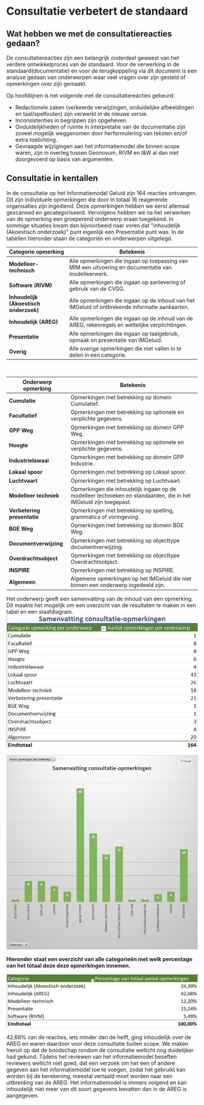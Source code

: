 # Consultatie verbetert de standaard

## Wat hebben we met de consultatiereacties gedaan?

De consultatiereacties zijn een belangrijk onderdeel geweest van het verdere ontwikkelproces van de standaard. Voor de verwerking in de standaard(documentatie) en voor de terugkoppeling via dit document is een analyse
gedaan van onderwerpen waar veel vragen over zijn gesteld of opmerkingen over zijn gemaakt.

Op hoofdlijnen is het volgende met de consultatiereacties gebeurd:
- Redactionele zaken (verkeerde verwijzingen, onduidelijke afbeeldingen en taal/spelfouten) zijn verwerkt in de nieuwe versie.
- Inconsistenties in begrippen zijn opgeheven.
- Onduidelijkheden of ruimte in interpretatie van de documentatie zijn zoveel mogelijk weggenomen door herformulering van teksten en/of extra toelichting.
- Gevraagde wijzigingen aan het informatiemodel die binnen scope waren, zijn in overleg tussen Geonovum, RIVM en I&W al dan niet doorgevoerd op basis van argumenten.

## Consultatie in kentallen

In de consultatie op het Informatiemodel Geluid zijn 164 reacties ontvangen. Dit zijn individuele opmerkingen die door in totaal 16 reagerende organisaties zijn ingediend. Deze opmerkingen hebben we eerst allemaal gescanned en gecategoriseerd. Vervolgens hebben we na het verwerken van de opmerking een groeperend onderwerp eraan toegekend. In sommige situaties kwam dan bijvoorbeeld naar voren dat "inhoudelijk (Akoestisch onderzoek)" punt eigenlijk een Presentatie punt was. In de tabellen hieronder staan de categoriën en onderwerpen uitgelegd.

| **Categorie opmerking**                | **Betekenis**                                                                                       |
|----------------------------------------|-----------------------------------------------------------------------------------------------------|
| **Modelleer-technisch**                | Alle opmerkingen die ingaan op toepassing van MIM een uitvoering en documentatie van modelleerwerk. |
| **Software (RIVM)**                    | Alle opmerkingen die ingaan op aanlevering of gebruik van de CVGG.                                  |
| **Inhoudelijk (Akoestisch onderzoek)** | Alle opmerkingen die ingaan op de inhoud van het IMGeluid of ontbrekende informatie aankaarten.     |
| **Inhoudelijk (AREG)**                 | Alle opmerkingen die ingaan op de inhoud van de AREG, rekenregels en wettelijke verplichtingen.     |
| **Presentatie**                        | Alle opmerkingen die ingaan op taalgebruik, opmaak en presentatie van IMGeluid.                     |
| **Overig**                             | Alle overige opmerkingen die niet vallen in te delen in een categorie.                              |

<br>

| **Onderwerp opmerking**     | **Betekenis**                                                                                                     |
|-----------------------------|-------------------------------------------------------------------------------------------------------------------|
| **Cumulatie**               | Opmerkingen met betrekking op domein Cumulatief.                                                                  |
| **Facultatief**             | Opmerkingen met betrekking op optionele en verplichte gegevens.                                                   |
| **GPP Weg**                 | Opmerkingen met betrekking op domein GPP Weg.                                                                     |
| **Hoogte**                  | Opmerkingen met betrekking op optionele en verplichte gegevens.                                                   |
| **Industrielawaai**         | Opmerkingen met betrekking op domein GPP Industrie.                                                               |
| **Lokaal spoor**            | Opmerkingen met betrekking op Lokaal spoor.                                                                       |
| **Luchtvaart**              | Opmerkingen met betrekking op Luchtvaart.                                                                         |
| **Modelleer techniek**      | Opmerkingen die inhoudelijk ingaan op de modelleer technieken en standaarden, die in het IMGeluid zijn toegepast. |
| **Verbetering presentatie** | Opmerkingen met betrekking op spelling, grammatica of vormgeving.                                                 |
| **BGE Weg**                 | Opmerkingen met betrekking op domein BGE Weg.                                                                     |
| **Documentverwijzing**      | Opmerkingen met betrekking op objecttype documentverwijzing.                                                      |
| **Overdrachtsobject**       | Opmerkingen met betrekking op objecttype Overdrachtsobject.                                                       |
| **INSPIRE**                 | Opmerkingen met betrekking op INSPIRE.                                                                            |
| **Algemeen**                | Algemene opmerkingen op het IMGeluid die niet binnen een onderwerp ingedeeld zijn.                                |

Het onderwerp geeft een samenvatting van de inhoud van een opmerking. Dit maakte het mogelijk om een overzicht van de resultaten te maken in een tabel en een staafdiagram. 
<img src="./media/Samenvatting%20consultatiereacties%20tabel.png" alt="Overzicht consultatiereacties tabel">

<img src="./media/Overzicht%20consultatiereacties%20grafiek3.png" alt="Overzicht consultatiereacties staafdiagram">


**Hieronder staat een overzicht van alle categorieën met welk percentage van het totaal deze deze opmerkingen innemen.**


<img src="./media/Percentage%20van%20totaal.png" alt="Relatieve grootte van categorieën">

42,68% van de reacties, iets minder dan de helft, ging inhoudelijk over de AREG en waren daardoor voor deze consultatie buiten scope. We maken hieruit op dat de boodschap rondom de consultatie wellicht nog duidelijker had gekund. Tijdens het reviewen van het informatiemodel beseften reviewers wellicht niet goed, dat een verzoek om het een of andere gegeven aan het informatiemodel toe te voegen, zodat het gebruikt kan worden bij de berekening, meestal vertaald moet worden naar een uitbreiding van de AREG. Het informatiemodel is immers volgend en kan inhoudelijk niet meer van dit soort gegevens bevatten dan in de AREG is aangegeven. 

